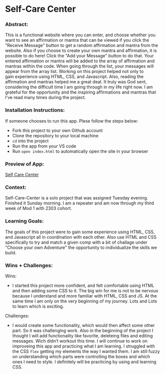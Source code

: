 # Self-Care Center 

### Abstract:
This is a functional website where you can enter, and choose whether you want to see an affirmation or mantra that can be viewed if you click the "Receive Message" button to get a random affirmation and mantra from the website. Also if you choose to create your own mantra and affirmation, it is possible to do here! Click the "Add your Message" button to do that. Your entered affirmation or mantra will be added to the array of affirmation and mantras within the code. When going through the list, your messages will appear from the array list. Working on this project helped not only to gain experience using HTML, CSS, and Javascript. Also, reading the affirmation and mantras helped me a great deal. It truly was God sent, considering the difficult time I am going through in my life right now. I am grateful for the opportunity and the inspiring affirmations and mantras that I've read many times during the project.

### Installation Instructions:
If someone chooses to run this app. Plese follow the steps below:
 - Fork this project to your own Github account
 - Clone the repository to your local machine
 - `cd` into the project
 - Run the app from your VS code
 - Run `open index.html` to automatically open the site in your browser

### Preview of App:
[//]: <> (Provide ONE gif or screenshot of your application - choose the "coolest" piece of functionality to show off.)

  [Self Care Center](https://github.com/Sulton88Mehron90/self-care-center/blob/finalising/assets/ezgif.com-gif-maker.gif)

### Context:
[//]: <> (Give some context for the project here. How long did you have to work on it? How far into the Turing program are you?)
Self-Care-Center is a solo project that was assigned Tuesday evening. Finished it Sunday morning. I am a repeater and am now through my third week of Mod 1 with 2303 cohort.

<!-- ### Contributors:
[//]: <> (Who worked on this application? Link to their GitHubs.) -->

### Learning Goals:
[//]: <> (What were the learning goals of this project? What tech did you work with?)

The goals of this project were to gain some experience using HTML, CSS, and Javascript all in coordination with each other. Also use HTML and CSS specifically to try and match a given comp with a bit of challage under "Choose your own Adventure" the opportunity to individualize the skills we build.

### Wins + Challenges:
[//]: <> (What are 2-3 wins you have from this project? What were some challenges you faced - and how did you get over them?)
Wins:
- I started this project more confident, and felt comfortable using HTML and then adding some CSS to it.
The big win for me is not to be nervous because I understand and more familiar with HTML, CSS and JS. At the same time I am only on the very beginning of my journey. Lots and Lots to learn which is exciting.

Challenges:
 - I would create some functionality, which would then affect some other part. So it was challenging work. Also in the beginning of the project I thought I will add functionality like favorite, deleteing files and editing messages. Wich didn’t workout this time. I will continue to work on improveing this app and practicing what I am learning.
I struggled with the CSS `flex` getting my elements the way I wanted them. I am still fuzzy on understanding which parts were controlling the boxes and which ones I need to style. I definitely will be practicing by using and learning CSS.
